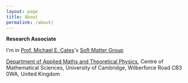 ```yaml
---
layout: page
title: About
permalink: /about/
---
```


__Research Associate__

I'm in [Prof. Michael E. Cates]'s [Soft Matter Group] 

[Department of Applied Maths and Theoretical Physics],
Centre of Mathematical Sciences, 
University of Cambridge, 
Wilberforce Road 
CB3 0WA, United Kingdom 

[Prof. Michael E. Cates]: http://www.damtp.cam.ac.uk/people/mec22/
[Soft Matter Group]: http://www.damtp.cam.ac.uk/research/softmatter/
[Department of Applied Maths and Theoretical Physics]: http://www.damtp.cam.ac.uk

